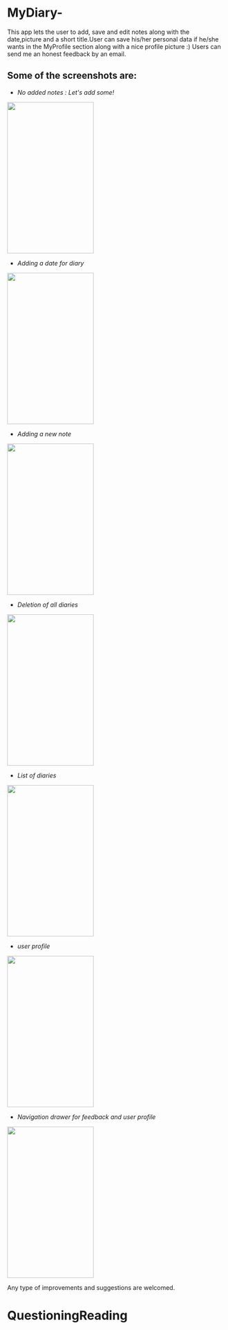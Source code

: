 # MyDiary-
This app lets the user to add, save and edit notes along with the date,picture and a short title.User can save his/her personal data if he/she wants in the MyProfile section along with a nice profile picture :) Users can send me an honest feedback by an email.


## Some of the screenshots are:
* _No added notes : Let's add some!_
<img src="https://user-images.githubusercontent.com/29219860/33528485-122241a0-d887-11e7-995f-5ae3327a5faf.png" height="350" width="200"/>


* _Adding a date for diary_
<img src="https://user-images.githubusercontent.com/29219860/33528475-f7d0655c-d886-11e7-81b5-ebb1bf68505e.png" height="350" width="200"/>


* _Adding a new note_
<img src="https://user-images.githubusercontent.com/29219860/33528468-dd507ba4-d886-11e7-98b2-960ea0999313.png" height="350" width="200"/>


* _Deletion of all diaries_
<img src="https://user-images.githubusercontent.com/29219860/33528465-ca10191e-d886-11e7-9fc2-89942f43fc3c.png" height="350" width="200"/>


* _List of diaries_
<img src="https://user-images.githubusercontent.com/29219860/33528459-b04b3dd8-d886-11e7-975e-3846159dd722.png" height="350" width="200"/>


* _user profile_
<img src="https://user-images.githubusercontent.com/29219860/33528453-975f2b5e-d886-11e7-81da-2f7dd718fd5e.png" height="350" width="200"/>


* _Navigation drawer for feedback and user profile_
<img src="https://user-images.githubusercontent.com/29219860/33528445-7348e57a-d886-11e7-90e7-d9c3020e52c6.png" height="350" width="200"/>


Any type of improvements and suggestions are welcomed.
# QuestioningReading
